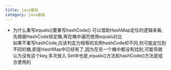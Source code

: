 ```yaml
---
title: java基础
category: java基础
---
```

- 为什么重写equals()要重写hashCode()
可以借助HashMap定位的逻辑来看,先根据HashCode锁定桶,再在桶中遍历使用equals对比  
如果不重写hashCode,应该判定为相等的实例hashCode却不同,则可能定位到不同的桶,即是HashMap中已经有了,因为在另一个桶中都没有找到,可能导致认为没有这个key,多次放入
Set中也是,equals()方法和hashCode()方法是组合使用的
